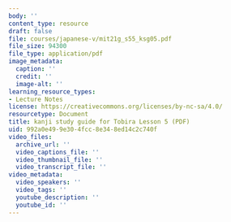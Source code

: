 ```yaml
---
body: ''
content_type: resource
draft: false
file: courses/japanese-v/mit21g_s55_ksg05.pdf
file_size: 94300
file_type: application/pdf
image_metadata:
  caption: ''
  credit: ''
  image-alt: ''
learning_resource_types:
- Lecture Notes
license: https://creativecommons.org/licenses/by-nc-sa/4.0/
resourcetype: Document
title: kanji study guide for Tobira Lesson 5 (PDF)
uid: 992a0e49-9e30-4fcc-8e34-8ed14c2c740f
video_files:
  archive_url: ''
  video_captions_file: ''
  video_thumbnail_file: ''
  video_transcript_file: ''
video_metadata:
  video_speakers: ''
  video_tags: ''
  youtube_description: ''
  youtube_id: ''
---
```

